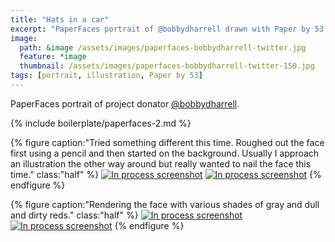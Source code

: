 ```yaml
---
title: "Hats in a car"
excerpt: "PaperFaces portrait of @bobbydharrell drawn with Paper by 53 on an iPad."
image: 
  path: &image /assets/images/paperfaces-bobbydharrell-twitter.jpg 
  feature: *image
  thumbnail: /assets/images/paperfaces-bobbydharrell-twitter-150.jpg
tags: [portrait, illustration, Paper by 53]
---
```


PaperFaces portrait of project donator [@bobbydharrell](https://twitter.com/bobbydharrell).

{% include boilerplate/paperfaces-2.md %}

{% figure caption:"Tried something different this time. Roughed out the face first using a pencil and then started on the background. Usually I approach an illustration the other way around but really wanted to nail the face this time." class:"half" %}
[![In process screenshot](/assets/images/paperfaces-bobbydharrell-process-1-600.jpg)](/assets/images/paperfaces-bobbydharrell-process-1-lg.jpg)
[![In process screenshot](/assets/images/paperfaces-bobbydharrell-process-2-600.jpg)](/assets/images/paperfaces-bobbydharrell-process-2-lg.jpg)
{% endfigure %}

{% figure caption:"Rendering the face with various shades of gray and dull and dirty reds." class:"half" %}
[![In process screenshot](/assets/images/paperfaces-bobbydharrell-process-3-600.jpg)](/assets/images/paperfaces-bobbydharrell-process-3-lg.jpg)
[![In process screenshot](/assets/images/paperfaces-bobbydharrell-process-4-600.jpg)](/assets/images/paperfaces-bobbydharrell-process-4-lg.jpg)
{% endfigure %}
